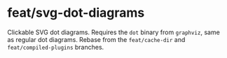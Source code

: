 feat/svg-dot-diagrams
=====================

Clickable SVG dot diagrams.
Requires the `dot` binary from `graphviz`, same as regular dot diagrams.
Rebase from the `feat/cache-dir` and `feat/compiled-plugins` branches.
